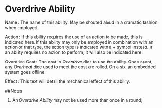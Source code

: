 Overdrive Ability
==========


Name
:	The name of this ability. May be shouted aloud in a dramatic fashion when employed.

Action
:	If this ability requires the use of an action to be made, this is indicated here.  If this ability may only be employed in combination with an action of that type, the action type is indicated with a + symbol instead. If an ability requires no action to perform, it will also be indicated here.

Overdrive Cost
:	The cost in *Overdrive* dice to use the ability. Once spent, any *Overheat* dice used to meet the cost are rolled. On a six, an embedded system goes offline.

Effect
:	This text will detail the mechanical effect of this ability.


##Notes

1. An *Overdrive Ability* may not be used more than once in a round;  